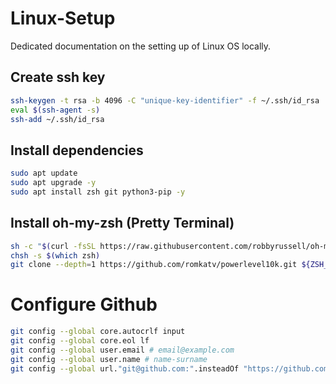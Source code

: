 # Linux-Setup
Dedicated documentation on the setting up of Linux OS locally.

## Create ssh key 

```bash
ssh-keygen -t rsa -b 4096 -C "unique-key-identifier" -f ~/.ssh/id_rsa
eval $(ssh-agent -s)
ssh-add ~/.ssh/id_rsa
```

## Install dependencies

```bash
sudo apt update
sudo apt upgrade -y
sudo apt install zsh git python3-pip -y
```

## Install oh-my-zsh (Pretty Terminal)

```bash
sh -c "$(curl -fsSL https://raw.githubusercontent.com/robbyrussell/oh-my-zsh/master/tools/install.sh)"
chsh -s $(which zsh)
git clone --depth=1 https://github.com/romkatv/powerlevel10k.git ${ZSH_CUSTOM:-$HOME/.oh-my-zsh/custom}/themes/powerlevel10k
```

# Configure Github

```bash
git config --global core.autocrlf input
git config --global core.eol lf
git config --global user.email # email@example.com
git config --global user.name # name-surname
git config --global url."git@github.com:".insteadOf "https://github.com/"
```
